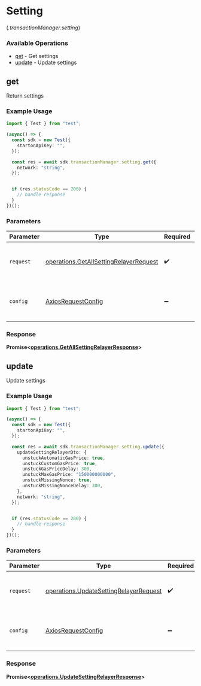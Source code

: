 # Setting
(*.transactionManager.setting*)

### Available Operations

* [get](#get) - Get settings
* [update](#update) - Update settings

## get

Return settings

### Example Usage

```typescript
import { Test } from "test";

(async() => {
  const sdk = new Test({
    startonApiKey: "",
  });

  const res = await sdk.transactionManager.setting.get({
    network: "string",
  });


  if (res.statusCode == 200) {
    // handle response
  }
})();
```

### Parameters

| Parameter                                                                                        | Type                                                                                             | Required                                                                                         | Description                                                                                      |
| ------------------------------------------------------------------------------------------------ | ------------------------------------------------------------------------------------------------ | ------------------------------------------------------------------------------------------------ | ------------------------------------------------------------------------------------------------ |
| `request`                                                                                        | [operations.GetAllSettingRelayerRequest](../../models/operations/getallsettingrelayerrequest.md) | :heavy_check_mark:                                                                               | The request object to use for the request.                                                       |
| `config`                                                                                         | [AxiosRequestConfig](https://axios-http.com/docs/req_config)                                     | :heavy_minus_sign:                                                                               | Available config options for making requests.                                                    |


### Response

**Promise<[operations.GetAllSettingRelayerResponse](../../models/operations/getallsettingrelayerresponse.md)>**


## update

Update settings

### Example Usage

```typescript
import { Test } from "test";

(async() => {
  const sdk = new Test({
    startonApiKey: "",
  });

  const res = await sdk.transactionManager.setting.update({
    updateSettingRelayerDto: {
      unstuckAutomaticGasPrice: true,
      unstuckCustomGasPrice: true,
      unstuckGasPriceDelay: 300,
      unstuckMaxGasPrice: "150000000000",
      unstuckMissingNonce: true,
      unstuckMissingNonceDelay: 300,
    },
    network: "string",
  });


  if (res.statusCode == 200) {
    // handle response
  }
})();
```

### Parameters

| Parameter                                                                                        | Type                                                                                             | Required                                                                                         | Description                                                                                      |
| ------------------------------------------------------------------------------------------------ | ------------------------------------------------------------------------------------------------ | ------------------------------------------------------------------------------------------------ | ------------------------------------------------------------------------------------------------ |
| `request`                                                                                        | [operations.UpdateSettingRelayerRequest](../../models/operations/updatesettingrelayerrequest.md) | :heavy_check_mark:                                                                               | The request object to use for the request.                                                       |
| `config`                                                                                         | [AxiosRequestConfig](https://axios-http.com/docs/req_config)                                     | :heavy_minus_sign:                                                                               | Available config options for making requests.                                                    |


### Response

**Promise<[operations.UpdateSettingRelayerResponse](../../models/operations/updatesettingrelayerresponse.md)>**

